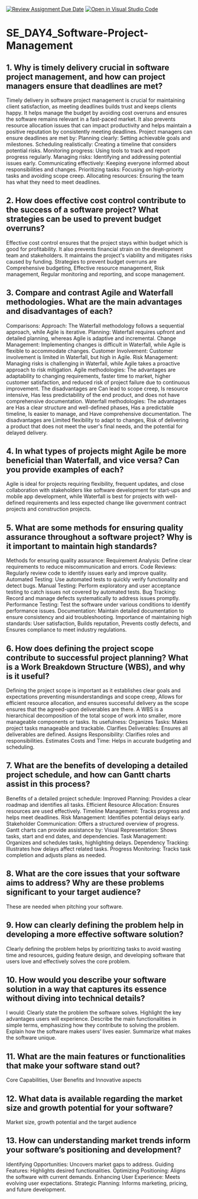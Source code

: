 [![Review Assignment Due Date](https://classroom.github.com/assets/deadline-readme-button-22041afd0340ce965d47ae6ef1cefeee28c7c493a6346c4f15d667ab976d596c.svg)](https://classroom.github.com/a/9pw6JKcu)
[![Open in Visual Studio Code](https://classroom.github.com/assets/open-in-vscode-2e0aaae1b6195c2367325f4f02e2d04e9abb55f0b24a779b69b11b9e10269abc.svg)](https://classroom.github.com/online_ide?assignment_repo_id=15641717&assignment_repo_type=AssignmentRepo)
# SE_DAY4_Software-Project-Management
## 1. Why is timely delivery crucial in software project management, and how can project managers ensure that deadlines are met?
Timely delivery in software project management is crucial for maintaining client satisfaction, as meeting deadlines builds trust and keeps clients happy. It helps manage the budget by avoiding cost overruns and ensures the software remains relevant in a fast-paced market. It also prevents resource allocation issues that can impact productivity and helps maintain a positive reputation by consistently meeting deadlines.
Project managers can ensure deadlines are met by:
Planning clearly: Setting achievable goals and milestones.
Scheduling realistically: Creating a timeline that considers potential risks.
Monitoring progress: Using tools to track and report progress regularly.
Managing risks: Identifying and addressing potential issues early.
Communicating effectively: Keeping everyone informed about responsibilities and changes.
Prioritizing tasks: Focusing on high-priority tasks and avoiding scope creep.
Allocating resources: Ensuring the team has what they need to meet deadlines.
## 2. How does effective cost control contribute to the success of a software project? What strategies can be used to prevent budget overruns?
Effective cost control ensures that the project stays within budget which is good for profitability. It also prevents financial strain on the development team and stakeholders. It maintains the project's viability and mitigates risks caused by funding. Strategies to prevent budget overruns are Comprehensive budgeting, Effective resource management, Risk management, Regular monitoring and reporting, and scope management.
## 3. Compare and contrast Agile and Waterfall methodologies. What are the main advantages and disadvantages of each?
Comparisons:
Approach: The Waterfall methodology follows a sequential approach, while Agile is iterative.
Planning: Waterfall requires upfront and detailed planning, whereas Agile is adaptive and incremental.
Change Management: Implementing changes is difficult in Waterfall, while Agile is flexible to accommodate changes.
Customer Involvement: Customer involvement is limited in Waterfall, but high in Agile.
Risk Management: Managing risks is challenging in Waterfall, while Agile takes a proactive approach to risk mitigation.
Agile methodologies: The advantages are adaptability to changing requirements, faster time to market, higher customer satisfaction, and reduced risk of project failure due to continuous improvement. The disadvantages are Can lead to scope creep, Is resource intensive, Has less predictability of the end product, and does not have comprehensive documentation.
Waterfall methodologies: The advantages are Has a clear structure and well-defined phases, Has a predictable timeline, Is easier to manage, and Have comprehensive documentation. The disadvantages are Limited flexibility to adapt to changes, Risk of delivering a product that does not meet the user's final needs, and the potential for delayed delivery.
## 4. In what types of projects might Agile be more beneficial than Waterfall, and vice versa? Can you provide examples of each?
Agile is ideal for projects requiring flexibility, frequent updates, and close collaboration with stakeholders like software development for start-ups and mobile app development, while Waterfall is best for projects with well-defined requirements and less expected change like government contract projects and construction projects.
## 5. What are some methods for ensuring quality assurance throughout a software project? Why is it important to maintain high standards?
Methods for ensuring quality assurance: 
Requirement Analysis: Define clear requirements to reduce miscommunication and errors.
Code Reviews: Regularly review code to identify issues early and improve quality.
Automated Testing: Use automated tests to quickly verify functionality and detect bugs.
Manual Testing: Perform exploratory and user acceptance testing to catch issues not covered by automated tests.
Bug Tracking: Record and manage defects systematically to address issues promptly.
Performance Testing: Test the software under various conditions to identify performance issues.
Documentation: Maintain detailed documentation to ensure consistency and aid troubleshooting.
Importance of maintaining high standards: User satisfaction, Builds reputation, Prevents costly defects, and Ensures compliance to meet industry regulations.
## 6. How does defining the project scope contribute to successful project planning? What is a Work Breakdown Structure (WBS), and why is it useful?
Defining the project scope is important as it establishes clear goals and expectations preventing misunderstandings and scope creep, Allows for efficient resource allocation, and ensures successful delivery as the scope ensures that the agreed-upon deliverables are there.
A WBS is a hierarchical decomposition of the total scope of work into smaller, more manageable components or tasks. Its usefulness:
Organizes Tasks: Makes project tasks manageable and trackable.
Clarifies Deliverables: Ensures all deliverables are defined.
Assigns Responsibility: Clarifies roles and responsibilities.
Estimates Costs and Time: Helps in accurate budgeting and scheduling.
## 7. What are the benefits of developing a detailed project schedule, and how can Gantt charts assist in this process?
Benefits of a detailed project schedule:
Improved Planning: Provides a clear roadmap and identifies all tasks.
Efficient Resource Allocation: Ensures resources are used effectively.
Timeline Management: Tracks progress and helps meet deadlines.
Risk Management: Identifies potential delays early.
Stakeholder Communication: Offers a structured overview of progress.
Gantt charts can provide assistance by:
Visual Representation: Shows tasks, start and end dates, and dependencies.
Task Management: Organizes and schedules tasks, highlighting delays.
Dependency Tracking: Illustrates how delays affect related tasks.
Progress Monitoring: Tracks task completion and adjusts plans as needed.
## 8. What are the core issues that your software aims to address? Why are these problems significant to your target audience?
These are needed when pitching your software.
## 9. How can clearly defining the problem help in developing a more effective software solution?
Clearly defining the problem helps by prioritizing tasks to avoid wasting time and resources, guiding feature design, and developing software that users love and effectively solves the core problem.
## 10. How would you describe your software solution in a way that captures its essence without diving into technical details?
I would:
Clearly state the problem the software solves.
Highlight the key advantages users will experience.
Describe the main functionalities in simple terms, emphasizing how they contribute to solving the problem.
Explain how the software makes users’ lives easier.
Summarize what makes the software unique.
## 11. What are the main features or functionalities that make your software stand out?
Core Capabilities, User Benefits and Innovative aspects
## 12. What data is available regarding the market size and growth potential for your software?
Market size, growth potential and the target audience
## 13. How can understanding market trends inform your software’s positioning and development?
Identifying Opportunities: Uncovers market gaps to address.
Guiding Features: Highlights desired functionalities.
Optimizing Positioning: Aligns the software with current demands.
Enhancing User Experience: Meets evolving user expectations.
Strategic Planning: Informs marketing, pricing, and future development.
